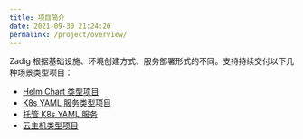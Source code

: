 ```yaml
---
title: 项目简介
date: 2021-09-30 21:24:20
permalink: /project/overview/
---
```

Zadig 根据基础设施、环境创建方式、服务部署形式的不同。支持持续交付以下几种场景类型项目：

- [Helm Chart 类型项目](/project/helm-chart/)
- [K8s YAML 服务类型项目](/project/k8s-yaml/)
- [托管 K8s YAML 服务](/project/host-k8s-resources/)
- [云主机类型项目](/project/vm/)
